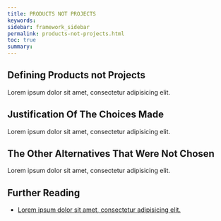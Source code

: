 ```yaml
---
title: PRODUCTS NOT PROJECTS
keywords:
sidebar: framework_sidebar
permalink: products-not-projects.html
toc: true
summary:
---
```


## Defining Products not Projects
Lorem ipsum dolor sit amet, consectetur adipisicing elit.

## Justification Of The Choices Made
Lorem ipsum dolor sit amet, consectetur adipisicing elit.

## The Other Alternatives That Were Not Chosen
Lorem ipsum dolor sit amet, consectetur adipisicing elit.

## Further Reading
* [Lorem ipsum dolor sit amet, consectetur adipisicing elit.]()
